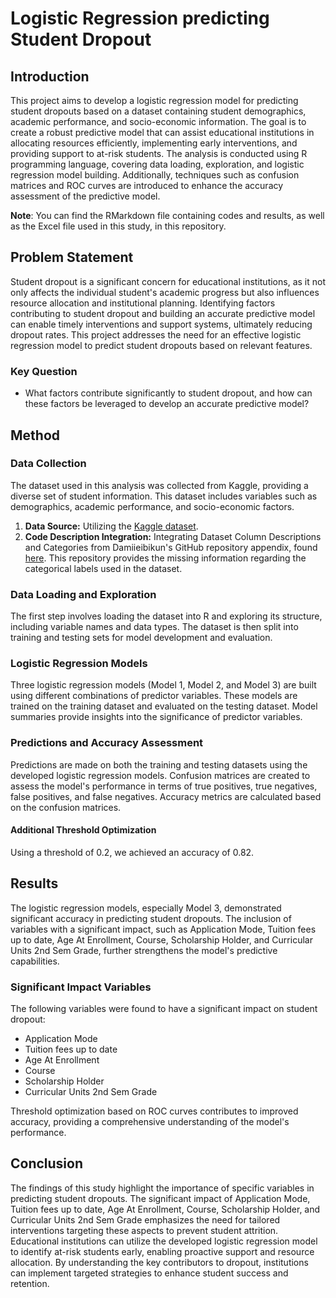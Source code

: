 # Logistic Regression predicting Student Dropout

## Introduction

This project aims to develop a logistic regression model for predicting student dropouts based on a dataset containing student demographics, academic performance, and socio-economic information. The goal is to create a robust predictive model that can assist educational institutions in allocating resources efficiently, implementing early interventions, and providing support to at-risk students. The analysis is conducted using R programming language, covering data loading, exploration, and logistic regression model building. Additionally, techniques such as confusion matrices and ROC curves are introduced to enhance the accuracy assessment of the predictive model.

**Note**: You can find the RMarkdown file containing codes and results, as well as the Excel file used in this study, in this repository.

## Problem Statement

Student dropout is a significant concern for educational institutions, as it not only affects the individual student's academic progress but also influences resource allocation and institutional planning. Identifying factors contributing to student dropout and building an accurate predictive model can enable timely interventions and support systems, ultimately reducing dropout rates. This project addresses the need for an effective logistic regression model to predict student dropouts based on relevant features.

### Key Question

- What factors contribute significantly to student dropout, and how can these factors be leveraged to develop an accurate predictive model?

## Method

### Data Collection

The dataset used in this analysis was collected from Kaggle, providing a diverse set of student information. This dataset includes variables such as demographics, academic performance, and socio-economic factors.

1. **Data Source:** Utilizing the [Kaggle dataset](https://www.kaggle.com/datasets/thedevastator/higher-education-predictors-of-student-retention).
2. **Code Description Integration:** Integrating Dataset Column Descriptions and Categories from Damiieibikun's GitHub repository appendix, found [here](https://github.com/Damiieibikun/Student-s-Dropout-Prediction-using-Supervised-Machine-Learning-Classifiers). This repository provides the missing information regarding the categorical labels used in the dataset.

### Data Loading and Exploration

The first step involves loading the dataset into R and exploring its structure, including variable names and data types. The dataset is then split into training and testing sets for model development and evaluation.

### Logistic Regression Models

Three logistic regression models (Model 1, Model 2, and Model 3) are built using different combinations of predictor variables. These models are trained on the training dataset and evaluated on the testing dataset. Model summaries provide insights into the significance of predictor variables.

### Predictions and Accuracy Assessment

Predictions are made on both the training and testing datasets using the developed logistic regression models. Confusion matrices are created to assess the model's performance in terms of true positives, true negatives, false positives, and false negatives. Accuracy metrics are calculated based on the confusion matrices.

#### Additional Threshold Optimization

Using a threshold of 0.2, we achieved an accuracy of 0.82.

## Results

The logistic regression models, especially Model 3, demonstrated significant accuracy in predicting student dropouts. The inclusion of variables with a significant impact, such as Application Mode, Tuition fees up to date, Age At Enrollment, Course, Scholarship Holder, and Curricular Units 2nd Sem Grade, further strengthens the model's predictive capabilities.

### Significant Impact Variables

The following variables were found to have a significant impact on student dropout:

- Application Mode
- Tuition fees up to date
- Age At Enrollment
- Course
- Scholarship Holder
- Curricular Units 2nd Sem Grade

Threshold optimization based on ROC curves contributes to improved accuracy, providing a comprehensive understanding of the model's performance.

## Conclusion

The findings of this study highlight the importance of specific variables in predicting student dropouts. The significant impact of Application Mode, Tuition fees up to date, Age At Enrollment, Course, Scholarship Holder, and Curricular Units 2nd Sem Grade emphasizes the need for tailored interventions targeting these aspects to prevent student attrition. Educational institutions can utilize the developed logistic regression model to identify at-risk students early, enabling proactive support and resource allocation. By understanding the key contributors to dropout, institutions can implement targeted strategies to enhance student success and retention.
